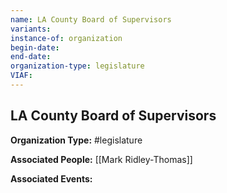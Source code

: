 ```yaml
---
name: LA County Board of Supervisors
variants: 
instance-of: organization
begin-date: 
end-date: 
organization-type: legislature
VIAF: 
---
```

## LA County Board of Supervisors

**Organization Type:** #legislature

**Associated People:** [[Mark Ridley-Thomas]]

**Associated Events:** 